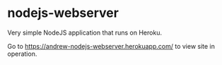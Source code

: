 # nodejs-webserver

Very simple NodeJS application that runs on Heroku.

Go to https://andrew-nodejs-webserver.herokuapp.com/ to view site in operation.
